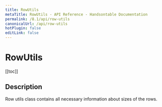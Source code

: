 ```yaml
---
title: RowUtils
metaTitle: RowUtils - API Reference - Handsontable Documentation
permalink: /8.1/api/row-utils
canonicalUrl: /api/row-utils
hotPlugin: false
editLink: false
---
```


# RowUtils

[[toc]]

## Description

Row utils class contains all necessary information about sizes of the rows.



